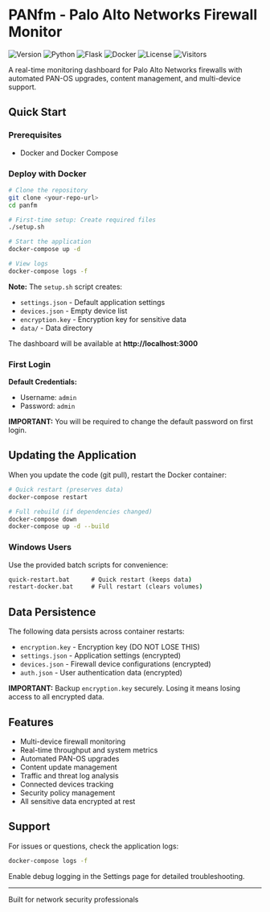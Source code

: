 # PANfm - Palo Alto Networks Firewall Monitor

![Version](https://img.shields.io/badge/Version-1.5.1-brightgreen?style=for-the-badge)
![Python](https://img.shields.io/badge/Python-3.9+-blue?style=for-the-badge&logo=python&logoColor=white)
![Flask](https://img.shields.io/badge/Flask-Web_Framework-black?style=for-the-badge&logo=flask&logoColor=white)
![Docker](https://img.shields.io/badge/Docker-Ready-2496ED?style=for-the-badge&logo=docker&logoColor=white)
![License](https://img.shields.io/badge/License-MIT-yellow?style=for-the-badge)
![Visitors](https://api.visitorbadge.io/api/visitors?path=csmblade%2Fpanfm&countColor=%23FA582D&style=for-the-badge&labelStyle=upper)

A real-time monitoring dashboard for Palo Alto Networks firewalls with automated PAN-OS upgrades, content management, and multi-device support.

## Quick Start

### Prerequisites
- Docker and Docker Compose

### Deploy with Docker

```bash
# Clone the repository
git clone <your-repo-url>
cd panfm

# First-time setup: Create required files
./setup.sh

# Start the application
docker-compose up -d

# View logs
docker-compose logs -f
```

**Note:** The `setup.sh` script creates:
- `settings.json` - Default application settings
- `devices.json` - Empty device list
- `encryption.key` - Encryption key for sensitive data
- `data/` - Data directory

The dashboard will be available at **http://localhost:3000**

### First Login

**Default Credentials:**
- Username: `admin`
- Password: `admin`

**IMPORTANT:** You will be required to change the default password on first login.

## Updating the Application

When you update the code (git pull), restart the Docker container:

```bash
# Quick restart (preserves data)
docker-compose restart

# Full rebuild (if dependencies changed)
docker-compose down
docker-compose up -d --build
```

### Windows Users

Use the provided batch scripts for convenience:

```cmd
quick-restart.bat      # Quick restart (keeps data)
restart-docker.bat     # Full restart (clears volumes)
```

## Data Persistence

The following data persists across container restarts:
- `encryption.key` - Encryption key (DO NOT LOSE THIS)
- `settings.json` - Application settings (encrypted)
- `devices.json` - Firewall device configurations (encrypted)
- `auth.json` - User authentication data (encrypted)

**IMPORTANT:** Backup `encryption.key` securely. Losing it means losing access to all encrypted data.

## Features

- Multi-device firewall monitoring
- Real-time throughput and system metrics
- Automated PAN-OS upgrades
- Content update management
- Traffic and threat log analysis
- Connected devices tracking
- Security policy management
- All sensitive data encrypted at rest

## Support

For issues or questions, check the application logs:

```bash
docker-compose logs -f
```

Enable debug logging in the Settings page for detailed troubleshooting.

---

Built for network security professionals
